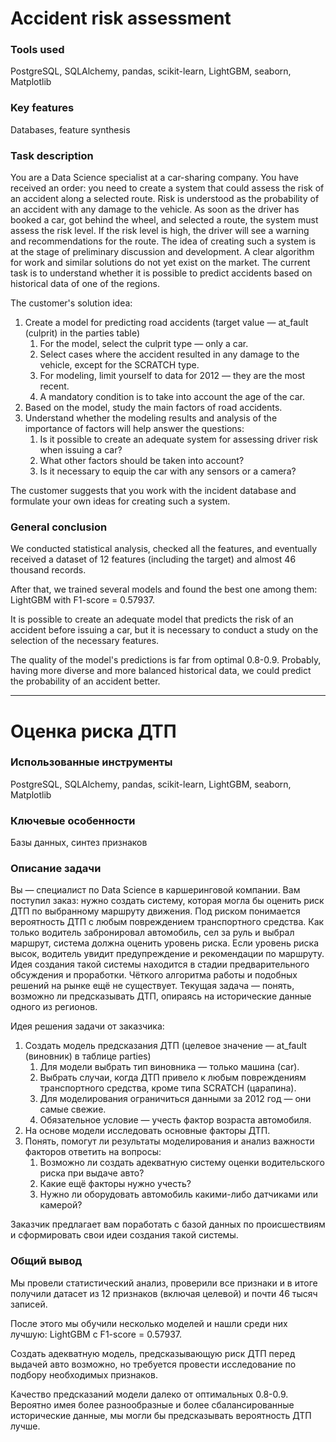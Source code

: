 # Accident risk assessment

### Tools used

PostgreSQL, SQLAlchemy, pandas, scikit-learn, LightGBM, seaborn, Matplotlib

### Key features

Databases, feature synthesis

### Task description

You are a Data Science specialist at a car-sharing company. You have received an order: you need to create a system that could assess the risk of an accident along a selected route. Risk is understood as the probability of an accident with any damage to the vehicle. As soon as the driver has booked a car, got behind the wheel, and selected a route, the system must assess the risk level. If the risk level is high, the driver will see a warning and recommendations for the route.
The idea of creating such a system is at the stage of preliminary discussion and development. A clear algorithm for work and similar solutions do not yet exist on the market. The current task is to understand whether it is possible to predict accidents based on historical data of one of the regions.

The customer's solution idea:

1. Create a model for predicting road accidents (target value — at_fault (culprit) in the parties table)
   1. For the model, select the culprit type — only a car.
   2. Select cases where the accident resulted in any damage to the vehicle, except for the SCRATCH type.
   3. For modeling, limit yourself to data for 2012 — they are the most recent.
   4. A mandatory condition is to take into account the age of the car.
2. Based on the model, study the main factors of road accidents.
3. Understand whether the modeling results and analysis of the importance of factors will help answer the questions:
   1. Is it possible to create an adequate system for assessing driver risk when issuing a car?
   2. What other factors should be taken into account?
   3. Is it necessary to equip the car with any sensors or a camera?

The customer suggests that you work with the incident database and formulate your own ideas for creating such a system.

### General conclusion

We conducted statistical analysis, checked all the features, and eventually received a dataset of 12 features (including the target) and almost 46 thousand records.

After that, we trained several models and found the best one among them: LightGBM with F1-score = 0.57937.

It is possible to create an adequate model that predicts the risk of an accident before issuing a car, but it is necessary to conduct a study on the selection of the necessary features.

The quality of the model's predictions is far from optimal 0.8-0.9. Probably, having more diverse and more balanced historical data, we could predict the probability of an accident better.


---
# Оценка риска ДТП

### Использованные инструменты

PostgreSQL, SQLAlchemy, pandas, scikit-learn, LightGBM, seaborn, Matplotlib

### Ключевые особенности

Базы данных, синтез признаков

### Описание задачи

Вы — специалист по Data Science в каршеринговой компании. Вам поступил заказ: нужно создать систему, которая могла бы оценить риск ДТП по выбранному маршруту движения. Под риском понимается вероятность ДТП с любым повреждением транспортного средства. Как только водитель забронировал автомобиль, сел за руль и выбрал маршрут, система должна оценить уровень риска. Если уровень риска высок, водитель увидит предупреждение и рекомендации по маршруту.
Идея создания такой системы находится в стадии предварительного обсуждения и проработки. Чёткого алгоритма работы и подобных решений на рынке ещё не существует. Текущая задача — понять, возможно ли предсказывать ДТП, опираясь на исторические данные одного из регионов.

Идея решения задачи от заказчика: 

1. Создать модель предсказания ДТП (целевое значение — at_fault (виновник) в таблице parties)
    1. Для модели выбрать тип виновника — только машина (car).
    2. Выбрать случаи, когда ДТП привело к любым повреждениям транспортного средства, кроме типа SCRATCH (царапина).
    3. Для моделирования ограничиться данными за 2012 год — они самые свежие.
    4. Обязательное условие — учесть фактор возраста автомобиля.
2. На основе модели исследовать основные факторы ДТП.
3. Понять, помогут ли результаты моделирования и анализ важности факторов ответить на вопросы:
    1. Возможно ли создать адекватную систему оценки водительского риска при выдаче авто?
    2. Какие ещё факторы нужно учесть?
    3. Нужно ли оборудовать автомобиль какими-либо датчиками или камерой?

Заказчик предлагает вам поработать с базой данных по происшествиям и сформировать свои идеи создания такой системы. 

### Общий вывод

Мы провели статистический анализ, проверили все признаки и в итоге получили датасет из 12 признаков (включая целевой) и почти 46 тысяч записей.

После этого мы обучили несколько моделей и нашли среди них лучшую: LightGBM с F1-score = 0.57937.

Создать адекватную модель, предсказывающую риск ДТП перед выдачей авто возможно, но требуется провести исследование по подбору необходимых признаков.

Качество предсказаний модели далеко от оптимальных 0.8-0.9. Вероятно имея более разнообразные и более сбалансированные исторические данные, мы могли бы предсказывать вероятность ДТП лучше.
